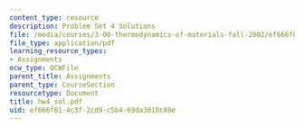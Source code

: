 ```yaml
---
content_type: resource
description: Problem Set 4 Solutions
file: /media/courses/3-00-thermodynamics-of-materials-fall-2002/ef666f814c3f2cd9c5b469da3010c80e_hw4_sol.pdf
file_type: application/pdf
learning_resource_types:
- Assignments
ocw_type: OCWFile
parent_title: Assignments
parent_type: CourseSection
resourcetype: Document
title: hw4_sol.pdf
uid: ef666f81-4c3f-2cd9-c5b4-69da3010c80e
---
```

